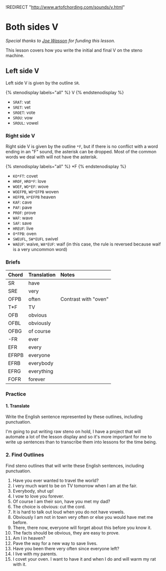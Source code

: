 !REDIRECT "http://www.artofchording.com/sounds/v.html"

# Both sides V

_Special thanks to _[_Joe Wasson_](http://talljoe.com/)_ for funding this lesson._

This lesson covers how you write the initial and final V on the steno machine.

## Left side V

Left side V is given by the outline `SR`.

{% stenodisplay labels="all" %}
V
{% endstenodisplay %}

* `SRAT`: vat
* `SRET`: vet
* `SROET`: vote
* `SROU`: vow
* `SROUL`: vowel

### Right side V

Right side V is given by the outline `*F`, but if there is no conflict with a word ending in an "F" sound, the asterisk can be dropped. Most of the common words we deal with will not have the asterisk.

{% stenodisplay labels="all" %}
*F
{% endstenodisplay %}

* `KO*FT`: covet
* `HROF`, `HRO*F`: love
* `WOEF`, `WO*EF`: wove
* `WOEFPB`, `WO*EFPB` woven
* `HEFPB`, `H*EFPB` heaven
* `KAF`: cave
* `PAF`: pave
* `PROF`: prove
* `WAF`: wave
* `SAF`: save
* `HREUF`: live
* `O*FPB`: oven
* `SWEUFL`, `SW*EUFL` swivel
* `WAEUF`: waive, `WA*EUF`: waif \(in this case, the rule is reversed because waif is a very uncommon word\)

### Briefs

| Chord | Translation | Notes                |
|:------|:------------|:---------------------|
| SR    | have        |                      |
| SRE   | very        |                      |
| OFPB  | often       | Contrast with "oven" |
| T\*F  | TV          |                      |
| OFB   | obvious     |                      |
| OFBL  | obviously   |                      |
| OFBG  | of course   |                      |
| -FR   | ever        |                      |
| EFR   | every       |                      |
| EFRPB | everyone    |                      |
| EFRB  | everybody   |                      |
| EFRG  | everything  |                      |
| FOFR  | forever     |                      |

### Practice

#### 1. Translate

Write the English sentence represented by these outlines, including punctuation.

I'm going to put writing raw steno on hold, I have a project that will automate a lot of the lesson display and so it's more important for me to write up sentences than to transcribe them into lessons for the time being.

### 2. Find Outlines

Find steno outlines that will write these English sentences, including punctuation.

1. Have you ever wanted to travel the world?
2. I very much want to be on TV tomorrow when I am at the fair.
3. Everybody, shut up!
4. I vow to love you forever.
5. Of course I am their son, have you met my dad?
6. The choice is obvious: cut the cord.
7. It is hard to talk out loud when you do not have vowels.
8. Obviously I am not in town very often or else you would have met me before.
9. There, there now, everyone will forget about this before you know it.
10. The facts should be obvious, they are easy to prove.
11. Am I in heaven?
12. Pave the way for a new way to save lives.
13. Have you been there very often since everyone left?
14. I live with my parents.
15. I covet your oven. I want to have it and when I do and will warm my rat with it.
